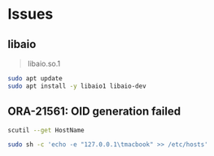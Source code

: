 # Issues

## libaio

> libaio.so.1

```sh
sudo apt update
sudo apt install -y libaio1 libaio-dev
```

## ORA-21561: OID generation failed

```sh
scutil --get HostName
```

```sh
sudo sh -c 'echo -e "127.0.0.1\tmacbook" >> /etc/hosts'
```
